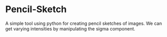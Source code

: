 # Pencil-Sketch
A simple tool using python for creating pencil sketches of images. We can get varying intensities by manipulating the sigma component.
